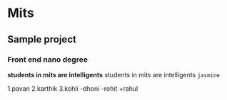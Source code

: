 # Mits #
## Sample project ##
### Front end nano degree ###
**students in mits are intelligents**
students in mits are intelligents
`jasmine`

1.pavan
2.karthik
3.kohli
  -dhoni
  -rohit
  +rahul
